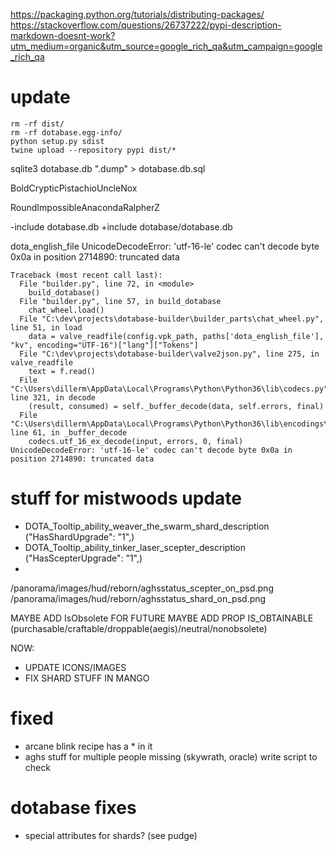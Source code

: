 
https://packaging.python.org/tutorials/distributing-packages/
https://stackoverflow.com/questions/26737222/pypi-description-markdown-doesnt-work?utm_medium=organic&utm_source=google_rich_qa&utm_campaign=google_rich_qa
# update
```
rm -rf dist/
rm -rf dotabase.egg-info/
python setup.py sdist
twine upload --repository pypi dist/*
```

sqlite3 dotabase.db ".dump" > dotabase.db.sql

BoldCrypticPistachioUncleNox

RoundImpossibleAnacondaRalpherZ




-include dotabase.db
+include dotabase/dotabase.db

dota_english_file
UnicodeDecodeError: 'utf-16-le' codec can't decode byte 0x0a in position 2714890: truncated data
```
Traceback (most recent call last):
  File "builder.py", line 72, in <module>
    build_dotabase()
  File "builder.py", line 57, in build_dotabase
    chat_wheel.load()
  File "C:\dev\projects\dotabase-builder\builder_parts\chat_wheel.py", line 51, in load
    data = valve_readfile(config.vpk_path, paths['dota_english_file'], "kv", encoding="UTF-16")["lang"]["Tokens"]
  File "C:\dev\projects\dotabase-builder\valve2json.py", line 275, in valve_readfile
    text = f.read()
  File "C:\Users\dillerm\AppData\Local\Programs\Python\Python36\lib\codecs.py", line 321, in decode
    (result, consumed) = self._buffer_decode(data, self.errors, final)
  File "C:\Users\dillerm\AppData\Local\Programs\Python\Python36\lib\encodings\utf_16.py", line 61, in _buffer_decode
    codecs.utf_16_ex_decode(input, errors, 0, final)
UnicodeDecodeError: 'utf-16-le' codec can't decode byte 0x0a in position 2714890: truncated data
```

# stuff for mistwoods update
- DOTA_Tooltip_ability_weaver_the_swarm_shard_description  ("HasShardUpgrade": "1",)
- DOTA_Tooltip_ability_tinker_laser_scepter_description    ("HasScepterUpgrade": "1",)
- 


/panorama/images/hud/reborn/aghsstatus_scepter_on_psd.png
/panorama/images/hud/reborn/aghsstatus_shard_on_psd.png


MAYBE ADD IsObsolete FOR FUTURE
MAYBE ADD PROP IS_OBTAINABLE (purchasable/craftable/droppable(aegis)/neutral/nonobsolete)



NOW:
- UPDATE ICONS/IMAGES
- FIX SHARD STUFF IN MANGO

# fixed
- arcane blink recipe has a * in it
- aghs stuff for multiple people missing (skywrath, oracle) write script to check


# dotabase fixes
- special attributes for shards? (see pudge)
